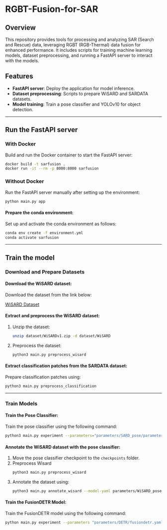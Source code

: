 # RGBT-Fusion-for-SAR

## Overview
This repository provides tools for processing and analyzing SAR (Search and Rescue) data, leveraging RGBT (RGB-Thermal) data fusion for enhanced performance. It includes scripts for training machine learning models, dataset preprocessing, and running a FastAPI server to interact with the models.

## Features
- **FastAPI server**: Deploy the application for model inference.
- **Dataset preprocessing**: Scripts to prepare WiSARD and SARDATA datasets.
- **Model training**: Train a pose classifier and YOLOv10 for object detection.

---

## Run the FastAPI server

### With Docker

Build and run the Docker container to start the FastAPI server:

```sh
docker build -t sarfusion .
docker run -it --rm -p 8000:8000 sarfusion
```

### Without Docker

Run the FastAPI server manually after setting up the environment:

```sh
python main.py app
```

#### Prepare the conda environment:

Set up and activate the conda environment as follows:

```bash
conda env create -f environment.yml
conda activate sarfusion
```

---

## Train the model

### Download and Prepare Datasets

#### Download the WiSARD dataset:

Download the dataset from the link below:

[WiSARD Dataset](https://drive.google.com/file/d/1PKjGCqUszHH1nMbXUBTwPSDqRabAt_ht)

#### Extract and preprocess the WiSARD dataset:

1. Unzip the dataset:
    ```bash
    unzip dataset/WiSARDv1.zip -d dataset/WiSARD
    ```
2. Preprocess the dataset:
    ```bash
    python3 main.py preprocess_wisard
    ```

#### Extract classification patches from the SARDATA dataset:

Prepare classification patches using:

```bash
python3 main.py preprocess_classification
```

---

### Train Models

#### Train the Pose Classifier:

Train the pose classifier using the following command:

```bash
python3 main.py experiment --parameters="parameters/SARD_pose/parameters.yaml"
```

#### Annotate the WiSARD dataset with the pose classifier:

1. Move the pose classifier checkpoint to the `checkpoints` folder.
2. Preprocess Wisard
    ```bash
    python3 main.py preprocess_wisard
    ```
3. Annotate the dataset using:
    ```bash
    python3 main.py annotate_wisard --model-yaml parameters/WiSARD_pose/parameters.yaml
    ```

#### Train the FusionDETR Model:

Train the FusionDETR model using the following command:

```bash
python main.py experiment --parameters "parameters/DETR/fusiondetr.yaml"
```